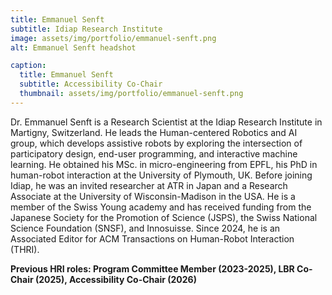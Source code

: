```yaml
---
title: Emmanuel Senft
subtitle: Idiap Research Institute
image: assets/img/portfolio/emmanuel-senft.png
alt: Emmanuel Senft headshot

caption:
  title: Emmanuel Senft
  subtitle: Accessibility Co-Chair
  thumbnail: assets/img/portfolio/emmanuel-senft.png
---
```


Dr. Emmanuel Senft is a Research Scientist at the Idiap Research Institute in Martigny, Switzerland. He leads the Human-centered Robotics and AI group, which develops assistive robots by exploring the intersection of participatory design, end-user programming, and interactive machine learning. He obtained his MSc. in micro-engineering from EPFL, his PhD in human-robot interaction at the University of Plymouth, UK. Before joining Idiap, he was an invited researcher at ATR in Japan and a Research Associate at the University of Wisconsin-Madison in the USA. He is a member of the Swiss Young academy and has received funding from the Japanese Society for the Promotion of Science (JSPS), the Swiss National Science Foundation (SNSF), and Innosuisse. Since 2024, he is an Associated Editor for ACM Transactions on Human-Robot Interaction (THRI).

**Previous HRI roles: Program Committee Member (2023-2025), LBR Co-Chair (2025), Accessibility Co-Chair (2026)**
